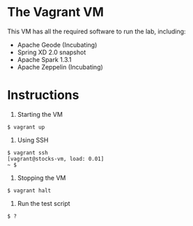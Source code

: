 # The Vagrant VM

This VM has all the required software to run the lab, including:

* Apache Geode (Incubating)
* Spring XD 2.0 snapshot
* Apache Spark 1.3.1
* Apache Zeppelin (Incubating)

# Instructions

1. Starting the VM
```
$ vagrant up
```
1. Using SSH
```
$ vagrant ssh
[vagrant@stocks-vm, load: 0.01]
~ $
```
1. Stopping the VM
```
$ vagrant halt
```
1. Run the test script
```
$ ?
```
